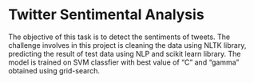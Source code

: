  # Twitter Sentimental Analysis 
The objective of this task is to detect the sentiments of tweets.
The challenge involves in this project is cleaning the data using
NLTK library, predicting the result of test data using NLP and
scikit learn library. The model is trained on SVM classfier with
best value of “C” and “gamma” obtained using grid-search.
